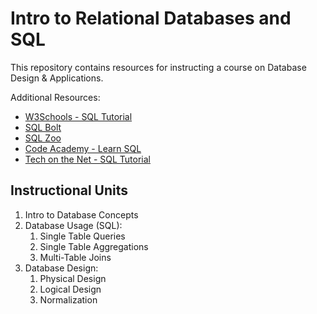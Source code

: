 # Intro to Relational Databases and SQL

This repository contains resources for instructing a course on Database Design & Applications.

Additional Resources:

 + [W3Schools - SQL Tutorial](http://www.w3schools.com/sql/default.asp)
 + [SQL Bolt](http://sqlbolt.com/)
 + [SQL Zoo](http://sqlzoo.net/)
 + [Code Academy - Learn SQL](https://www.codecademy.com/courses/learn-sql)
 + [Tech on the Net - SQL Tutorial](http://www.techonthenet.com/sql/)

## Instructional Units

  1. Intro to Database Concepts
  2. Database Usage (SQL):
     1. Single Table Queries
     2. Single Table Aggregations
     3. Multi-Table Joins
  3. Database Design:
     1. Physical Design
     2. Logical Design
     3. Normalization
